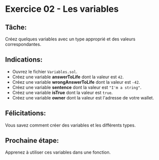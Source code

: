 # Exercice 02 - Les variables

## Tâche:

Créez quelques variables avec un type approprié et des valeurs correspondantes.

## Indications:

- Ouvrez le fichier `Variables.sol`.
- Créez une variable **answerToLife** dont la valeur est `42`.
- Créez une variable **wrongAnswerToLife** dont la valeur est `-42`.
- Créez une variable **sentence** dont la valeur est `"I'm a string"`.
- Créez une variable **isTrue** dont la valeur est `true`.
- Créez une variable **owner** dont la valeur est l'adresse de votre wallet.

## Félicitations:

Vous savez comment créer des variables et les différents types.

## Prochaine étape:

Apprenez à utiliser ces variables dans une fonction.
